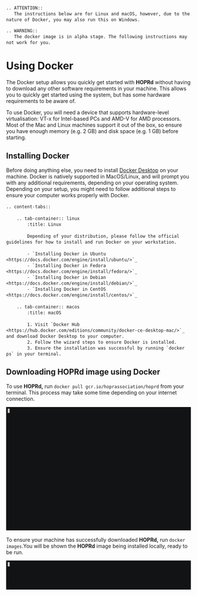 ```eval_rst
.. ATTENTION::
   The instructions below are for Linux and macOS, however, due to the nature of Docker, you may also run this on Windows.
```

```eval_rst
.. WARNING::
   The docker image is in alpha stage. The following instructions may not work for you.
```

# Using Docker

The Docker setup allows you quickly get started with **HOPRd** without having to download any other software requirements in your machine. This allows you to quickly get started using the system, but has some hardware requirements to be aware of.

To use Docker, you will need a device that supports hardware-level virtualisation: VT-x for Intel-based PCs and AMD-V for AMD processors. Most of the Mac and Linux machines support it out of the box, so ensure you have enough memory \(e.g. 2 GB\) and disk space \(e.g. 1 GB\) before starting.

## Installing Docker

Before doing anything else, you need to install [Docker Desktop](https://hub.docker.com/editions/community/docker-ce-desktop-mac/) on your machine. Docker is natively supported in MacOS/Linux, and will prompt you with any additional requirements, depending on your operating system. Depending on your setup, you might need to follow additional steps to ensure your computer works properly with Docker.

```eval_rst
.. content-tabs::

    .. tab-container:: linux
        :title: Linux

        Depending of your distribution, please follow the official guidelines for how to install and run Docker on your workstation.

        - `Installing Docker in Ubuntu <https://docs.docker.com/engine/install/ubuntu/>`_
        - `Installing Docker in Fedora <https://docs.docker.com/engine/install/fedora/>`_
        - `Installing Docker in Debian <https://docs.docker.com/engine/install/debian/>`_
        - `Installing Docker in CentOS <https://docs.docker.com/engine/install/centos/>`_

    .. tab-container:: macos
        :title: macOS

        1. Visit `Docker Hub <https://hub.docker.com/editions/community/docker-ce-desktop-mac/>`_ and download Docker Desktop to your computer.
        2. Follow the wizard steps to ensure Docker is installed.
        3. Ensure the installation was successful by running `docker ps` in your terminal.
```

## Downloading HOPRd image using Docker

To use **HOPRd,** run `docker pull gcr.io/hoprassociation/hoprd` from your terminal. This process may take some time depending on your internet connection.

![Currently HOPRd is about ~1.25 GB, please be patient.](../../images/docker_install_macos.gif)

To ensure your machine has successfully downloaded **HOPRd,** run `docker images`.You will be shown the **HOPRd** image being installed locally, ready to be run.

![HOPR Chat distributed as a Docker image](../../images/docker_images.gif)
